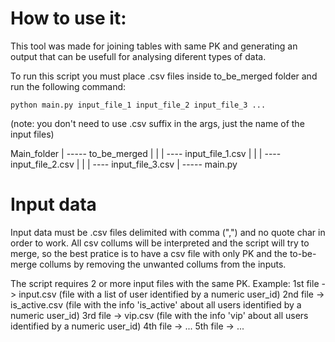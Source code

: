 # How to use it:
This tool was made for joining tables with same PK and generating an output that can be usefull for analysing diferent types of data.

To run this script you must place .csv files inside to_be_merged folder and run the following command:
```
python main.py input_file_1 input_file_2 input_file_3 ...
```
(note: you don't need to use .csv suffix in the args, just the name of the input files)


Main_folder
    |
    ----- to_be_merged
    |           |
    |           ---- input_file_1.csv
    |           |
    |           ---- input_file_2.csv
    |           |
    |           ---- input_file_3.csv
    |
    ----- main.py

# Input data
Input data must be .csv files delimited with comma (",") and no quote char in order to work. All csv collums will be interpreted and the script will try to merge, so the best pratice is to have a csv file with only PK and the to-be-merge collums by removing the unwanted collums from the inputs.


The script requires 2 or more input files with the same PK. Example:
    1st file -> input.csv (file with a list of user identified by a numeric user_id)
    2nd file -> is_active.csv (file with the info 'is_active' about all users identified by a numeric user_id)
    3rd file -> vip.csv (file with the info 'vip' about all users identified by a numeric user_id)
    4th file -> ...
    5th file -> ...